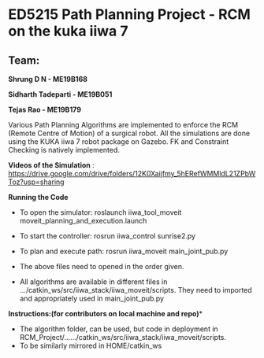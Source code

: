 # ED5215 Path Planning Project - RCM on the kuka iiwa 7

## Team:

**Shrung D N - ME19B168**

**Sidharth Tadeparti - ME19B051**

**Tejas Rao - ME19B179**

Various Path Planning Algorithms are implemented to enforce the RCM (Remote Centre of Motion) of a surgical robot. All the simulations are done using the KUKA iiwa 7 robot package on Gazebo. FK and Constraint Checking is natively implemented.

**Videos of the Simulation** : https://drive.google.com/drive/folders/12K0Xaijfmy_5hERefWMMldL21ZPbWToz?usp=sharing



**Running the Code**
- To open the simulator: roslaunch iiwa_tool_moveit moveit_planning_and_execution.launch
- To start the controller: rosrun iiwa_control sunrise2.py 
- To plan and execute path: rosrun iiwa_moveit main_joint_pub.py
- The above files need to opened in the order given.

- All algorithms are available in different files in .../catkin_ws/src/iiwa_stack/iiwa_moveit/scripts. They need to imported and appropriately used in main_joint_pub.py







**Instructions:(for contributors on local machine and repo)***

- The algorithm folder, can be used, but code in deployment in RCM_Project/....../catkin_ws/src/iiwa_stack/iiwa_moveit/scripts.
- To be similarly mirrored in HOME/catkin_ws
